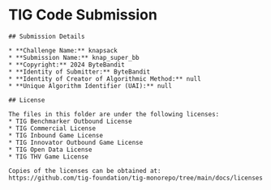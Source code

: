 # TIG Code Submission

    ## Submission Details

    * **Challenge Name:** knapsack
    * **Submission Name:** knap_super_bb
    * **Copyright:** 2024 ByteBandit
    * **Identity of Submitter:** ByteBandit
    * **Identity of Creator of Algorithmic Method:** null
    * **Unique Algorithm Identifier (UAI):** null

    ## License

    The files in this folder are under the following licenses:
    * TIG Benchmarker Outbound License
    * TIG Commercial License
    * TIG Inbound Game License
    * TIG Innovator Outbound Game License
    * TIG Open Data License
    * TIG THV Game License

    Copies of the licenses can be obtained at:  
    https://github.com/tig-foundation/tig-monorepo/tree/main/docs/licenses